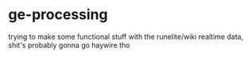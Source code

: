 # ge-processing
trying to make some functional stuff with the runelite/wiki realtime data, shit's probably gonna go haywire tho
